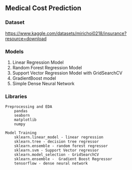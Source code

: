 ## Medical Cost Prediction

### Dataset
https://www.kaggle.com/datasets/mirichoi0218/insurance?resource=download

### Models 
1. Linear Regression Model
2. Random Forest Regression Model
3. Support Vector Regression Model with GridSearchCV
4. GradientBoost model
5. Simple Dense Neural Network

### Libraries 
    Preprocessing and EDA
        pandas
        seaborn 
        matplotlib
        numpy

    Model Training
        sklearn.linear_model - linear regression
        sklearn.tree - decision tree regressor
        sklearn.ensemble - random forest regressor
        sklearn.svm - Support Vector regressor
        sklearn.model_selection - GridSearchCV
        sklearn.ensemble -  Gradient Boost Regressor
        tensorflow - dense neural network
